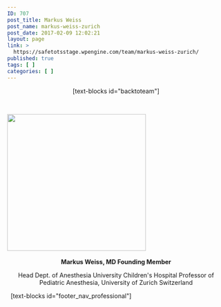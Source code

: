 ```yaml
---
ID: 707
post_title: Markus Weiss
post_name: markus-weiss-zurich
post_date: 2017-02-09 12:02:21
layout: page
link: >
  https://safetotsstage.wpengine.com/team/markus-weiss-zurich/
published: true
tags: [ ]
categories: [ ]
---
```

<p style="text-align: center;">
  [text-blocks id="backtoteam"]
</p>   

<img class="wp-image-2580 aligncenter" src="https://jelfgen.wpengine.com/wp-content/uploads/2017/02/Markus-300x296.png" alt="" width="321" height="317" />   <p style="text-align: center;">
  <strong><span class="xr_tl xr_s14"><span class="xr_s14">Markus Weiss, MD </span></span>Founding Member</strong>
</p>

<p style="text-align: center;">
  <span class="xr_tl xr_s14"><span class="xr_s14">Head Dept. of Anesthesia </span></span><span class="xr_tl xr_s14"><span class="xr_s14">University Children's Hospital </span></span><span class="xr_tl xr_s14"><span class="xr_s14">Professor of Pediatric Anesthesia, </span></span><span class="xr_tl xr_s14"><span class="xr_s14">University of Zurich </span></span><span class="xr_tl xr_s14"><span class="xr_s14">Switzerland</span></span>
</p>   [text-blocks id="footer_nav_professional"]  